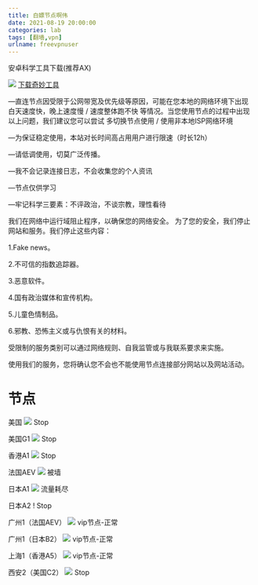 ```yaml
---
title: 白嫖节点啊伟
date: 2021-08-19 20:00:00
categories: lab
tags: [翻墙,vpn]
urlname: freevpnuser
---
```

安卓科学工具下载(推荐AX)

![](https://cdn.jsdelivr.net/gh/2x-ercha/twikoo-magic@master/image/bilibili2233/4.png) [下载奇妙工具](https://imgblz.cn/AliCOS/%E5%B7%A5%E5%85%B7/%E7%A7%91%E7%BD%91/  "下载")

—直连节点因受限于公网带宽及优先级等原因，可能在您本地的网络环境下出现 白天速度快，晚上速度慢 / 速度整体跑不快 等情况。当您使用节点的过程中出现以上问题，我们建议您可以尝试 多切换节点使用 / 使用非本地ISP网络环境

—为保证稳定使用，本站对长时间高占用用户进行限速（时长12h）

—请低调使用，切莫广泛传播。

—我不会记录连接日志，不会收集您的个人资讯

—节点仅供学习

—牢记科学三要素：不评政治，不谈宗教，理性看待

我们在网络中运行域阻止程序，以确保您的网络安全。
为了您的安全，我们停止网站和服务。我们停止这些内容：

1.Fake news。

2.不可信的指数追踪器。

3.恶意软件。

4.国有政治媒体和宣传机构。

5.儿童色情制品。

6.邪教、恐怖主义或与仇恨有关的材料。

受限制的服务类别可以通过网络规则、自我监管或与我联系要求来实施。

使用我们的服务，您将确认您不会也不能使用节点连接部分网站以及网站活动。

# 节点

美国 ![](https://cdn.jsdelivr.net/gh/2x-ercha/twikoo-magic@master/image/bilibili2233/7.png) Stop

美国G1 ![](https://cdn.jsdelivr.net/gh/2x-ercha/twikoo-magic@master/image/bilibili2233/7.png) Stop

香港A1 ![](https://cdn.jsdelivr.net/gh/2x-ercha/twikoo-magic@master/image/bilibili2233/7.png) Stop

法国AEV ![](https://cdn.jsdelivr.net/gh/2x-ercha/twikoo-magic@master/image/bilibili2233/1.png) 被墙

日本A1 ![](https://cdn.jsdelivr.net/gh/2x-ercha/twikoo-magic@master/image/bilibili2233/12.png)  流量耗尽

日本A2 ! [](https://cdn.jsdelivr.net/gh/2x-ercha/twikoo-magic@master/image/bilibili2233/7.png) Stop

广州1（法国AEV） ![](https://cdn.jsdelivr.net/gh/2x-ercha/twikoo-magic@master/image/bilibili2233/13.png) vip节点-正常

广州1（日本B2） ![](https://cdn.jsdelivr.net/gh/2x-ercha/twikoo-magic@master/image/bilibili2233/13.png) vip节点-正常

上海1（香港A5） ![](https://cdn.jsdelivr.net/gh/2x-ercha/twikoo-magic@master/image/bilibili2233/13.png) vip节点-正常

西安2（美国C2）  ![](https://cdn.jsdelivr.net/gh/2x-ercha/twikoo-magic@master/image/bilibili2233/7.png) Stop